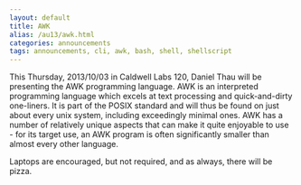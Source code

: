 ```yaml
---
layout: default
title: AWK
alias: /au13/awk.html
categories: announcements
tags: announcements, cli, awk, bash, shell, shellscript
---
```

This Thursday, 2013/10/03 in Caldwell Labs 120, Daniel Thau will be presenting the AWK programming language.  AWK is an interpreted programming language which excels at text processing and quick-and-dirty one-liners.  It is part of the POSIX standard and will thus be found on just about every unix system, including exceedingly minimal ones.  AWK has a number of relatively unique aspects that can make it quite enjoyable to use - for its target use, an AWK program is often significantly smaller than almost every other language.

Laptops are encouraged, but not required, and as always, there will be pizza.
